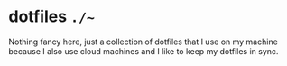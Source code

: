 # dotfiles `./~`

Nothing fancy here, just a collection of dotfiles that I use on my machine because I also use cloud machines and I like to keep my dotfiles in sync.

